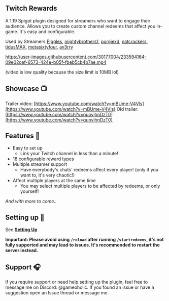 

**Twitch Rewards**
---
A 1.19 Spigot plugin designed for streamers who want to engage their audience. Allows you to create custom channel redeems that affect you in-game. It's easy and configurable.

Used by Streamers [Piggles](https://twitter.com/ItzIgglePiggles/status/1660684585447964672), [mightybrothers1](https://twitter.com/mightybrothers2/status/1646272304022802439), [porgiexd](https://twitter.com/porgiexd), [natcrackers](https://twitter.com/natcrackers/status/1662529880633020416), [tidusMAX](https://twitter.com/TidusIThink), [metasixtyfour](https://twitter.com/metasixtyfour), [av3rry](https://twitter.com/Av33ry_)

https://user-images.githubusercontent.com/30177004/233594164-09e02cef-6573-424e-b05f-fbeb5cb4b7ae.mp4

(video is low quality because the size limit is 10MB lol)

**Showcase** 📺
---
Trailer video: [https://www.youtube.com/watch?v=mBUme-V4Vls](https://www.youtube.com/watch?v=mBUme-V4Vls)
Old trailer: [https://www.youtube.com/watch?v=quovjhnDzT0](https://www.youtube.com/watch?v=quovjhnDzT0)

**Features** 📝
---
+ Easy to set up
    - Link your Twitch channel in less than a minute!
+ 18 configurable reward types
+ Multiple streamer support
    - Have everybody's chats' redeems affect every player! (only if you want to, it's very chaotic!)
+ Affect multiple players at the same time
    - You may select multiple players to be affected by redeems, or only yourself!

*And with more to come..*

**Setting up** 🔧
---
See **[Setting Up](https://github.com/Gameoholic/TwitchRewards/wiki/Setting-Up)**

**Important: Please avoid using `/reload` after running `/startredeems`, it's not fully supported and may lead to issues. It's recommended to restart the server instead.**

**Support** 🎧
---
If you require support or need help setting up the plugin, feel free to message me on Discord: @gameoholic. If you found an issue or have a suggestion open an Issue thread or message me.
